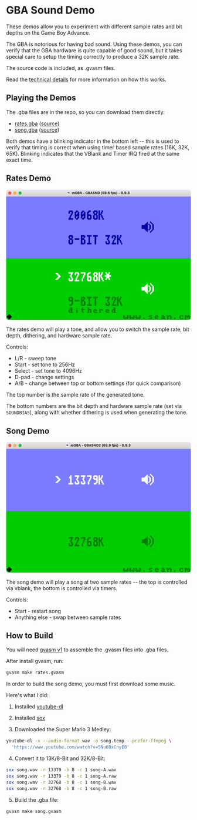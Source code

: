 GBA Sound Demo
==============

These demos allow you to experiment with different sample rates and bit depths on the Game Boy
Advance.

The GBA is notorious for having bad sound.  Using these demos, you can verify that the GBA hardware
is quite capable of good sound, but it takes special care to setup the timing correctly to produce
a 32K sample rate.

The source code is included, as .gvasm files.

Read the [technical details](./technical-details.md) for more information on how this works.

Playing the Demos
-----------------

The .gba files are in the repo, so you can download them directly:

* [rates.gba](https://raw.githubusercontent.com/velipso/gba-sound-demo/main/rates.gba) ([source](./rates.gvasm))
* [song.gba](https://raw.githubusercontent.com/velipso/gba-sound-demo/main/song.gba) ([source](./song.gvasm))

Both demos have a blinking indicator in the bottom left -- this is used to verify that timing is
correct when using timer based sample rates (16K, 32K, 65K).  Blinking indicates that the VBlank
and Timer IRQ fired at the same exact time.

Rates Demo
----------

![rates.gba](https://github.com/velipso/gba-sound-demo/raw/main/rates.png)

The rates demo will play a tone, and allow you to switch the sample rate, bit depth, dithering,
and hardware sample rate.

Controls:

* L/R - sweep tone
* Start - set tone to 256Hz
* Select - set tone to 4096Hz
* D-pad - change settings
* A/B - change between top or bottom settings (for quick comparison)

The top number is the sample rate of the generated tone.

The bottom numbers are the bit depth and hardware sample rate (set via `SOUNDBIAS`), along with
whether dithering is used when generating the tone.

Song Demo
---------

![song.gba](https://github.com/velipso/gba-sound-demo/raw/main/song.png)

The song demo will play a song at two sample rates -- the top is controlled via vblank, the bottom
is controlled via timers.

Controls:

* Start - restart song
* Anything else - swap between sample rates

How to Build
------------

You will need [gvasm v1](https://github.com/velipso/gvasm#installing-older-version) to assemble the
.gvasm files into .gba files.

After install gvasm, run:

```bash
gvasm make rates.gvasm
```

In order to build the song demo, you must first download some music.

Here's what I did:

1. Installed [youtube-dl](https://ytdl-org.github.io/youtube-dl/download.html)

2. Installed [sox](http://sox.sourceforge.net/)

3. Downloaded the Super Mario 3 Medley:

```bash
youtube-dl -x --audio-format wav -o song.temp --prefer-ffmpeg \
  'https://www.youtube.com/watch?v=5Nu6BxCnyE0'
```

4. Convert it to 13K/8-Bit and 32K/8-Bit:

```bash
sox song.wav -r 13379 -b 8 -c 1 song-A.wav
sox song.wav -r 13379 -b 8 -c 1 song-A.raw
sox song.wav -r 32768 -b 8 -c 1 song-B.wav
sox song.wav -r 32768 -b 8 -c 1 song-B.raw
```

5. Build the .gba file:

```bash
gvasm make song.gvasm
```
